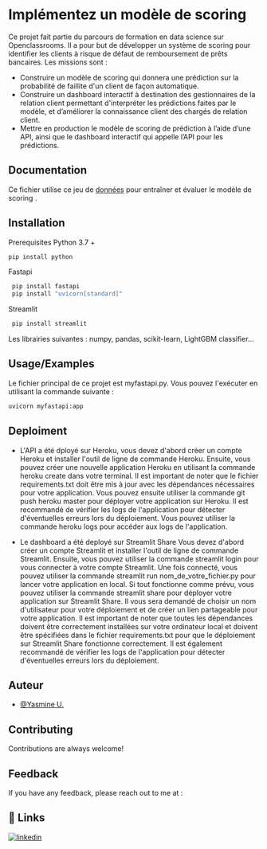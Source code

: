 
# Implémentez un modèle de scoring

Ce projet fait partie du parcours de formation en data science sur Openclassrooms. Il a pour but de développer un système de scoring pour identifier les clients à risque de défaut de remboursement de prêts bancaires. Les missions sont : 
- Construire un modèle de scoring qui donnera une prédiction sur la probabilité de faillite d'un client de façon automatique.
- Construire un dashboard interactif à destination des gestionnaires de la relation client permettant d'interpréter les prédictions faites par le modèle, et d’améliorer la connaissance client des chargés de relation client.
- Mettre en production le modèle de scoring de prédiction à l’aide d’une API, ainsi que le dashboard interactif qui appelle l’API pour les prédictions.

## Documentation



Ce fichier utilise ce jeu de [données](https://www.kaggle.com/c/home-credit-default-risk/data) pour entraîner et évaluer le modèle de scoring .
## Installation

Prerequisites
Python 3.7 +


```bash
pip install python

```

Fastapi


```bash
 pip install fastapi
 pip install "uvicorn[standard]"

```
Streamlit

```bash
 pip install streamlit
```

Les librairies  suivantes : numpy, pandas, scikit-learn, LightGBM classifier...
## Usage/Examples

Le fichier principal de ce projet est myfastapi.py. Vous pouvez l'exécuter en utilisant la commande suivante :

```bash
uvicorn myfastapi:app

```



## Deploiment

- L'API a été dployé sur Heroku, vous devez d'abord créer un compte Heroku et installer l'outil de ligne de commande Heroku. 
Ensuite, vous pouvez créer une nouvelle application Heroku en utilisant la commande heroku create dans votre terminal. 
Il est important de noter que le fichier requirements.txt doit être mis à jour avec les dépendances nécessaires pour votre application. Vous pouvez ensuite utiliser la commande git push heroku master pour déployer votre application sur Heroku. Il est recommandé de vérifier les logs de l'application pour détecter d'éventuelles erreurs lors du déploiement. Vous pouvez utiliser la commande heroku logs pour accéder aux logs de l'application.

- Le dashboard a été deployé sur Streamlit Share
Vous devez d'abord créer un compte Streamlit et installer l'outil de ligne de commande Streamlit. Ensuite, vous pouvez utiliser la commande streamlit login pour vous connecter à votre compte Streamlit.
Une fois connecté, vous pouvez utiliser la commande streamlit run nom_de_votre_fichier.py pour lancer votre application en local. Si tout fonctionne comme prévu, vous pouvez utiliser la commande streamlit share pour déployer votre application sur Streamlit Share. Il vous sera demandé de choisir un nom d'utilisateur pour votre déploiement et de créer un lien partageable pour votre application.
Il est important de noter que toutes les dépendances doivent être correctement installées sur votre ordinateur local et doivent être spécifiées dans le fichier requirements.txt pour que le déploiement sur Streamlit Share fonctionne correctement. Il est également recommandé de vérifier les logs de l'application pour détecter d'éventuelles erreurs lors du déploiement.
## Auteur

- [@Yasmine U.](https://www.github.com/Yasmine2513)


## Contributing

Contributions are always welcome!




## Feedback

If you have any feedback, please reach out to me at :


## 🔗 Links
[![linkedin](https://img.shields.io/badge/linkedin-0A66C2?style=for-the-badge&logo=linkedin&logoColor=white)](https://www.linkedin.com/in/yasmine-u-0033a9166/)



